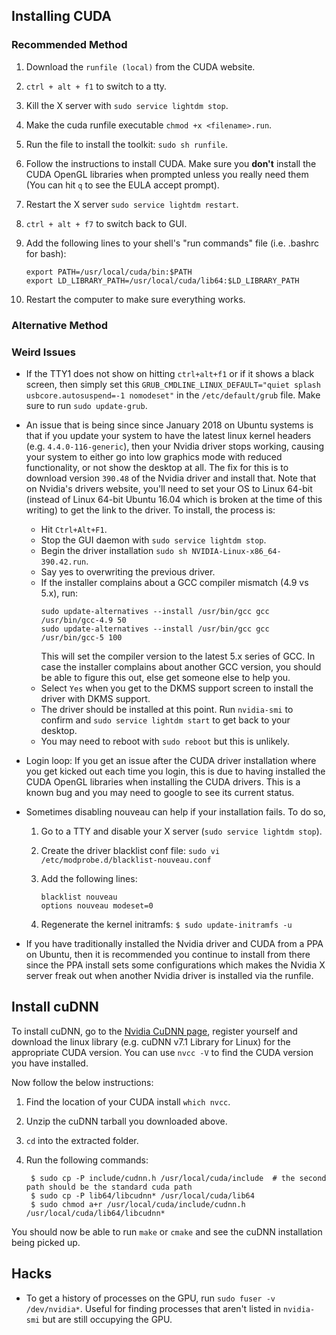 ## Installing CUDA

### Recommended Method

1. Download the `runfile (local)` from the CUDA website.
2. `ctrl + alt + f1` to switch to a tty.
3. Kill the X server with `sudo service lightdm stop`.
4. Make the cuda runfile executable `chmod +x <filename>.run`.
5. Run the file to install the toolkit: `sudo sh runfile`.
5. Follow the instructions to install CUDA. Make sure you **don't** install the CUDA OpenGL libraries when prompted unless you really need them (You can hit `q` to see the EULA accept prompt).
6. Restart the X server `sudo service lightdm restart`.
7. `ctrl + alt + f7` to switch back to GUI.
8. Add the following lines to your shell's "run commands" file (i.e. .bashrc for bash):

    ```
    export PATH=/usr/local/cuda/bin:$PATH
    export LD_LIBRARY_PATH=/usr/local/cuda/lib64:$LD_LIBRARY_PATH
    ```

8. Restart the computer to make sure everything works.

### Alternative Method


### Weird Issues

- If the TTY1 does not show on hitting `ctrl+alt+f1` or if it shows a black screen, then simply set this `GRUB_CMDLINE_LINUX_DEFAULT="quiet splash usbcore.autosuspend=-1 nomodeset"` in the `/etc/default/grub` file. Make sure to run `sudo update-grub`.

- An issue that is being since since January 2018 on Ubuntu systems is that if you update your system to have the latest linux kernel headers (e.g. `4.4.0-116-generic`), then your Nvidia driver stops working, causing your system to either go into low graphics mode with reduced functionality, or not show the desktop at all.
The fix for this is to download version `390.48` of the Nvidia driver and install that. Note that on Nvidia's drivers website, you'll need to set your OS to Linux 64-bit (instead of Linux 64-bit Ubuntu 16.04 which is broken at the time of this writing) to get the link to the driver. 
To install, the process is:
    
    - Hit `Ctrl+Alt+F1`.
    - Stop the GUI daemon with `sudo service lightdm stop`.
    - Begin the driver installation `sudo sh NVIDIA-Linux-x86_64-390.42.run`.
    - Say yes to overwriting the previous driver.
    - If the installer complains about a GCC compiler mismatch (4.9 vs 5.x), run:
        ```
        sudo update-alternatives --install /usr/bin/gcc gcc /usr/bin/gcc-4.9 50
        sudo update-alternatives --install /usr/bin/gcc gcc /usr/bin/gcc-5 100
        ```
        This will set the compiler version to the latest 5.x series of GCC. In case the installer complains about another GCC version, you should be able to figure this out, else get someone else to help you.
    - Select `Yes` when you get to the DKMS support screen to install the driver with DKMS support.
    - The driver should be installed at this point. Run `nvidia-smi` to confirm and `sudo service lightdm start` to get back to your desktop.
    - You may need to reboot with `sudo reboot` but this is unlikely.


- Login loop: If you get an issue after the CUDA driver installation where you get kicked out each time you login, this is due to having installed the CUDA OpenGL libraries when installing the CUDA drivers. This is a known bug and you may need to google to see its current status.

- Sometimes disabling nouveau can help if your installation fails. To do so, 
    1. Go to a TTY and disable your X server (`sudo service lightdm stop`).
    2. Create the driver blacklist conf file: `sudo vi /etc/modprobe.d/blacklist-nouveau.conf`
    3. Add the following lines:

        ```
        blacklist nouveau
        options nouveau modeset=0
        ```
    4. Regenerate the kernel initramfs:
        `$ sudo update-initramfs -u`

- If you have traditionally installed the Nvidia driver and CUDA from a PPA on Ubuntu, then it is recommended you continue to install from there since the PPA install sets some configurations which makes the Nvidia X server freak out when another Nvidia driver is installed via the runfile.



## Install cuDNN

To install cuDNN, go to the [Nvidia CuDNN page](https://developer.nvidia.com/cudnn), register yourself and download the linux library (e.g. cuDNN v7.1 Library for Linux) for the appropriate CUDA version. You can use `nvcc -V` to find the CUDA version you have installed.

Now follow the below instructions:

1. Find the location of your CUDA install `which nvcc`.
2. Unzip the cuDNN tarball you downloaded above.
3. `cd` into the extracted folder.
4. Run the following commands:

        $ sudo cp -P include/cudnn.h /usr/local/cuda/include  # the second path should be the standard cuda path
        $ sudo cp -P lib64/libcudnn* /usr/local/cuda/lib64
        $ sudo chmod a+r /usr/local/cuda/include/cudnn.h /usr/local/cuda/lib64/libcudnn*

You should now be able to run `make` or `cmake` and see the cuDNN installation being picked up.


## Hacks

- To get a history of processes on the GPU, run `sudo fuser -v /dev/nvidia*`. Useful for finding processes that aren't listed in `nvidia-smi` but are still occupying the GPU.